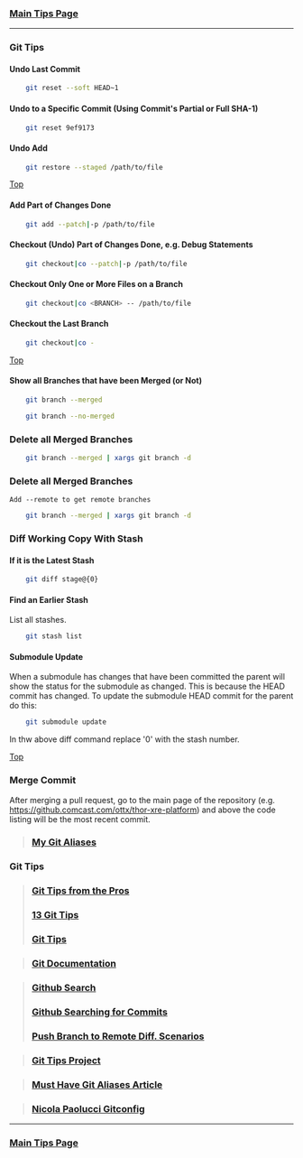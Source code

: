 ### [Main Tips Page](https://github.com/sethfuller/tips/blob/main/main_tips.md)

----------

<a name="top"></a>

### Git Tips

#### Undo Last Commit

```bash
	git reset --soft HEAD~1
```

#### Undo to a Specific Commit (Using Commit's Partial or Full SHA-1)

```bash
	git reset 9ef9173
```

#### Undo Add

```bash
	git restore --staged /path/to/file
```

[Top](#top)

#### Add Part of Changes Done

```bash
	git add --patch|-p /path/to/file
```

#### Checkout (Undo) Part of Changes Done, e.g. Debug Statements


```bash
	git checkout|co --patch|-p /path/to/file
```

#### Checkout Only One or More Files on a Branch

```bash
	git checkout|co <BRANCH> -- /path/to/file
```

#### Checkout the Last Branch

```bash
	git checkout|co -
```

[Top](#top)

#### Show all Branches that have been Merged (or Not)


```bash
	git branch --merged
```

```bash
	git branch --no-merged
```

### Delete all Merged Branches
```bash
	git branch --merged | xargs git branch -d
```

### Delete all Merged Branches
	Add --remote to get remote branches

```bash
	git branch --merged | xargs git branch -d
```

### Diff Working Copy With Stash

#### If it is the Latest Stash

```bash
	git diff stage@{0}
```

#### Find an Earlier Stash
List all stashes.

```bash
	git stash list
```

#### Submodule Update
When a submodule has changes that have been committed the parent will show the status
for the submodule as changed. This is because the HEAD commit has changed. To update
the submodule HEAD commit for the parent do this:

```bash
	git submodule update
```

In thw above diff command replace '0' with the stash number.

[Top](#top)

### Merge Commit
After merging a pull request, go to the main page of the repository
(e.g. https://github.comcast.com/ottx/thor-xre-platform) and above the
code listing will be the most recent commit.

> ### [My Git Aliases](/Users/sfulle176/Src/Docs/git_aliases.md)

### Git Tips
> ### [Git Tips from the Pros](https://code.tutsplus.com/tutorials/git-tips-from-the-pros--net-29799)
> ### [13 Git Tips](https://opensource.com/article/18/4/git-tips)
> ### [Git Tips](https://github.com/git-tips/tips#show-helpful-guides-that-come-with-git)

> ### [Git Documentation](https://git-scm.com/doc)

> ### [Github Search](https://docs.github.com/en/github/searching-for-information-on-github/about-searching-on-github)
> ### [Github Searching for Commits](https://docs.github.com/en/github/searching-for-information-on-github/searching-commits)
> ### [Push Branch to Remote Diff. Scenarios](https://devconnected.com/how-to-push-git-branch-to-remote/)

> ### [Git Tips Project](https://github.com/git-tips/tips.git)

> ### [Must Have Git Aliases Article](https://www.durdn.com/blog/2012/11/22/must-have-git-aliases-advanced-examples/)

> ### [Nicola Paolucci Gitconfig](https://github.com/durdn/cfg/blob/master/.gitconfig)

----------

### [Main Tips Page](https://github.com/sethfuller/tips/blob/main/main_tips.md)

